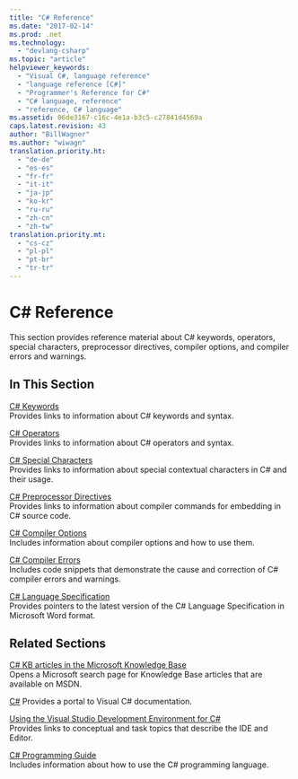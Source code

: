 ```yaml
---
title: "C# Reference"
ms.date: "2017-02-14"
ms.prod: .net
ms.technology: 
  - "devlang-csharp"
ms.topic: "article"
helpviewer_keywords: 
  - "Visual C#, language reference"
  - "language reference [C#]"
  - "Programmer's Reference for C#"
  - "C# language, reference"
  - "reference, C# language"
ms.assetid: 06de3167-c16c-4e1a-b3c5-c27841d4569a
caps.latest.revision: 43
author: "BillWagner"
ms.author: "wiwagn"
translation.priority.ht: 
  - "de-de"
  - "es-es"
  - "fr-fr"
  - "it-it"
  - "ja-jp"
  - "ko-kr"
  - "ru-ru"
  - "zh-cn"
  - "zh-tw"
translation.priority.mt: 
  - "cs-cz"
  - "pl-pl"
  - "pt-br"
  - "tr-tr"
---
```

# C# Reference
This section provides reference material about C# keywords, operators, special characters, preprocessor directives, compiler options, and compiler errors and warnings.  
  
## In This Section  
 [C# Keywords](../../csharp/language-reference/keywords/index.md)  
 Provides links to information about C# keywords and syntax.  
  
 [C# Operators](../../csharp/language-reference/operators/index.md)  
 Provides links to information about C# operators and syntax.  

 [C# Special Characters](../../csharp/language-reference/tokens/index.md)  
 Provides links to information about special contextual characters in C# and their usage.  

 [C# Preprocessor Directives](../../csharp/language-reference/preprocessor-directives/index.md)  
 Provides links to information about compiler commands for embedding in C# source code.  
  
 [C# Compiler Options](../../csharp/language-reference/compiler-options/index.md)  
 Includes information about compiler options and how to use them.  
  
 [C# Compiler Errors](../../csharp/language-reference/compiler-messages/index.md)  
 Includes code snippets that demonstrate the cause and correction of C# compiler errors and warnings.  
  
 [C# Language Specification](../../csharp/language-reference/language-specification/index.md)  
 Provides pointers to the latest version of the C# Language Specification in Microsoft Word format.  
  
## Related Sections  
<!--
 [C# FAQ](http://go.microsoft.com/fwlink/?LinkId=70367)  
 Provides a growing list of C# Frequently Asked Questions in the C# Developer Center.  
-->  
 [C# KB articles in the Microsoft Knowledge Base](http://go.microsoft.com/fwlink/?LinkId=70368)  
 Opens a Microsoft search page for Knowledge Base articles that are available on MSDN.  
  
 [C#](../../csharp/index.md)
 Provides a portal to Visual C# documentation.  
  
 [Using the Visual Studio Development Environment for C#](/visualstudio/csharp-ide/using-the-visual-studio-development-environment-for-csharp)  
 Provides links to conceptual and task topics that describe the IDE and Editor.  
  
 [C# Programming Guide](../../csharp/programming-guide/index.md)  
 Includes information about how to use the C# programming language.
